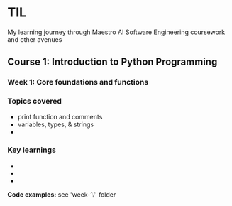 # TIL
My learning journey through Maestro AI Software Engineering coursework and other avenues

## Course 1: Introduction to Python Programming 
### Week 1: Core foundations and functions
### Topics covered
- print function and comments
- variables, types, & strings
-

### Key learnings
-
-
-

**Code examples:** see 'week-1/' folder
